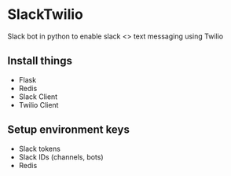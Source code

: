 # SlackTwilio
Slack bot in python to enable slack &lt;> text messaging using Twilio

## Install things
* Flask
* Redis
* Slack Client
* Twilio Client

## Setup environment keys
* Slack tokens
* Slack IDs (channels, bots)
* Redis
